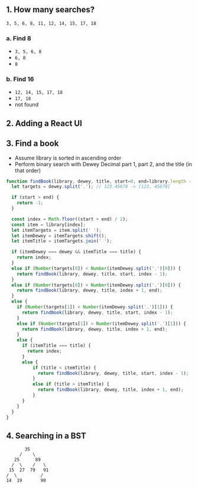 ## 1. How many searches?
`3, 5, 6, 8, 11, 12, 14, 15, 17, 18`
### a. Find 8
- `3, 5, 6, 8`
- `6, 8`
- `8`

### b. Find 16
- `12, 14, 15, 17, 18`
- `17, 18`
- not found

## 2. Adding a React UI

## 3. Find a book
- Assume library is sorted in ascending order
- Perform binary search with Dewey Decimal part 1, part 2, and the title (in that order)
```javascript
function findBook(library, dewey, title, start=0, end=library.length - 1) {
  let targets = dewey.split('.'); // 123.45678 -> [123, 45678]

  if (start > end) {
    return -1;
  }

  const index = Math.floor((start + end) / 2);
  const item = library[index];
  let itemTargets = item.split(' ');
  let itemDewey = itemTargets.shift();
  let itemTitle = itemTargets.join(' ');

  if (itemDewey === dewey && itemTitle === title) {
    return index;
  }
  else if (Number(targets[0]) < Number(itemDewey.split('.')[0])) {
    return findBook(library, dewey, title, start, index - 1);
  }
  else if (Number(targets[0]) > Number(itemDewey.split('.')[0])) {
    return findBook(library, dewey, title, index + 1, end);
  }
  else {
    if (Number(targets[1]) < Number(itemDewey.split('.')[1])) {
      return findBook(library, dewey, title, start, index - 1);
    }
    else if (Number(targets[1]) > Number(itemDewey.split('.')[1])) {
      return findBook(library, dewey, title, index + 1, end);
    }
    else {
      if (itemTitle === title) {
        return index;
      }
      else {
          if (title < itemTitle) {
            return findBook(library, dewey, title, start, index - 1);
          }
          else if (title > itemTitle) {
            return findBook(library, dewey, title, index + 1, end);
          }
      }
    }
  }
}
```

## 4. Searching in a BST

  ```
         35
       /    \
     25      89
    /  \    /   \
   15  27  79   91
  /  \         /
 14  19       90
 ```